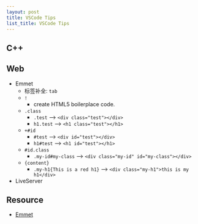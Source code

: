 ```yaml
---
layout: post
title: VSCode Tips
list_title: VSCode Tips
---
```


## C++

## Web

- Emmet
    - 标签补全: `tab`
    - `!`
        -  create HTML5 boilerplace code.
    - `.class`
        - `.test` --> `<div class="test"></div>`
        - `h1.test` --> `<h1 class="test"></h1>`
    - `+#id`
        - `#test` --> `<div id="test"></div>`
        - `h1#test` --> `<h1 id="test"></h1>`
    - `#id.class`
        - `.my-id#my-class` --> `<div class="my-id" id="my-class"></div>`
    - `{content}`
        - `.my-h1{This is a red h1}` --> `<div class="my-h1">this is my h1</div>`
- LiveServer



## Resource

- [Emmet](https://www.youtube.com/watch?v=5BIAdWNcr8Y)